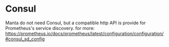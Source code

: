 # Consul

Manta do not need Consul, but a compatible http API is provide for Prometheus's service discovery.
for more: https://prometheus.io/docs/prometheus/latest/configuration/configuration/#consul_sd_config